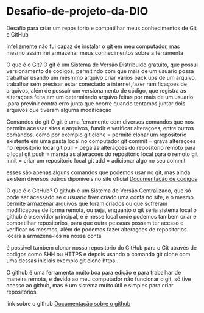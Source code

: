 # Desafio-de-projeto-da-DIO
Desafio para criar um repositorio e compatilhar meus conhecimentos de Git e GitHub

Infelizmente não fui capaz de instalar o git em meu computador, mas mesmo assim irei armazenar meus conhecimentos sobre a ferramenta

O que é o Git?
O git é um Sistema de Versão Distribuido gratuito, que possui versionamento de codigos, permitindo com que mais de um usuario possa trabalhar usando um mesmmo arquivo,criar varios back ups de um arquivo, trabalhar sem precisar estar conectado a internet,fazer ramificaçoes de arquivos, além de possuir um versionamento de código, que registra as alteraçoes feita em um determinado arquivo feitas por mais de um usuario ,para previnir contra erro junta que ocorre quando tentamos juntar dois arquivos que tiveram alguma modificação

Comandos do git
O git é uma ferramente com diversos comandos que nos permite acessar sites e arquivos, fundir e verificar alteraçoes, entre outros comandos.
como por exemplo
git clone = permite clonar um repositorio existente em uma pasta local no computador
git commit = grava alteraçoes no repositorio local
git pull = pega as alteraçoes do repositorio remoto para o local
git push = manda as alteraçoes do repositorio local para o remoto
git innit = criar um repositorio local
git add = adicionar algo no seu commit

esses são apenas alguns comandos que podemos usar no git, mas ainda existem diversos outros diponiveis no site oficial [Documentação de codigos](https://git-scm.com/)



O que é o GitHub? 
O github é um Sistema de Versão Centralizado, que só pode ser acessado se o usuario tiver criado uma conta no site, e o mesmo permite armazenar arquivos que foram criados ou que sofreram modificaçoes de forma remota, ou seja, enquanto o git seria sistema local o github é o servidor principal, e é nesse local onde podemos tambem criar e compatilhar repositorios, para que outra pessoas possam ter acesso e verificar os mesmos, além de podemos fazer alteraçoes de repositorios locais a armazena-lós na nossa conta

é possivel tambem clonar nosso repositorio do GitHub para o Git através de codigos como SHH ou HTTPS e depois usando o comando git clone com uma dessas iniciais
exemplo git clone https...

O github é uma ferramenta muito boa para edição e para trabalhar de maneira remota, e devido ao meu computador não funcionar o git, só tive acesso ao github, mas é um sistema muito útil e simples para criar repositorios

 link sobre o github
[Documentação sobre o github](https://docs.github.com/pt) 
